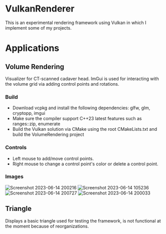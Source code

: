 # VulkanRenderer
This is an experimental rendering framework using Vulkan in which I implement some of my projects.

# Applications
## Volume Rendering
Visualizer for CT-scanned cadaver head. ImGui is used for interacting with the volume grid via adding control points and rotations.
### Build
- Download vcpkg and install the following dependencies: glfw, glm, cryptopp, imgui
- Make sure the compiler support C++23 latest features such as ranges::zip, enumerate
- Build the Vulkan solution via CMake using the root CMakeLists.txt and build the VolumeRendering project
### Controls
- Left mouse to add/move control points.
- Right mouse to change a control point's color or delete a control point.
### Images
![Screenshot 2023-06-14 200216](https://github.com/HungVu810/VulkanRenderer/assets/63895487/2dec7041-a631-4adf-ad67-47ff2bccce4e)
![Screenshot 2023-06-14 105236](https://github.com/HungVu810/VulkanRenderer/assets/63895487/b8097e88-49bb-468f-b2fa-2d1dbecb4348)
![Screenshot 2023-06-14 200727](https://github.com/HungVu810/VulkanRenderer/assets/63895487/48e7760e-1c6f-4011-9d74-f83690bb8f80)
![Screenshot 2023-06-14 200033](https://github.com/HungVu810/VulkanRenderer/assets/63895487/d02a9396-53d4-429d-b58d-691fe1a7d9ed)


## Triangle
Displays a basic triangle used for testing the framework, is not functional at the moment because of reorganizations.
